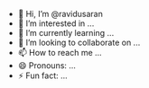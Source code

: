 - 👋 Hi, I’m @ravidusaran
- 👀 I’m interested in ...
- 🌱 I’m currently learning ...
- 💞️ I’m looking to collaborate on ...
- 📫 How to reach me ...
- 😄 Pronouns: ...
- ⚡ Fun fact: ...

<!---
ravidusaran/ravidusaran is a ✨ special ✨ repository because its `README.md` (this file) appears on your GitHub profile.
You can click the Preview link to take a look at your changes.
--->
